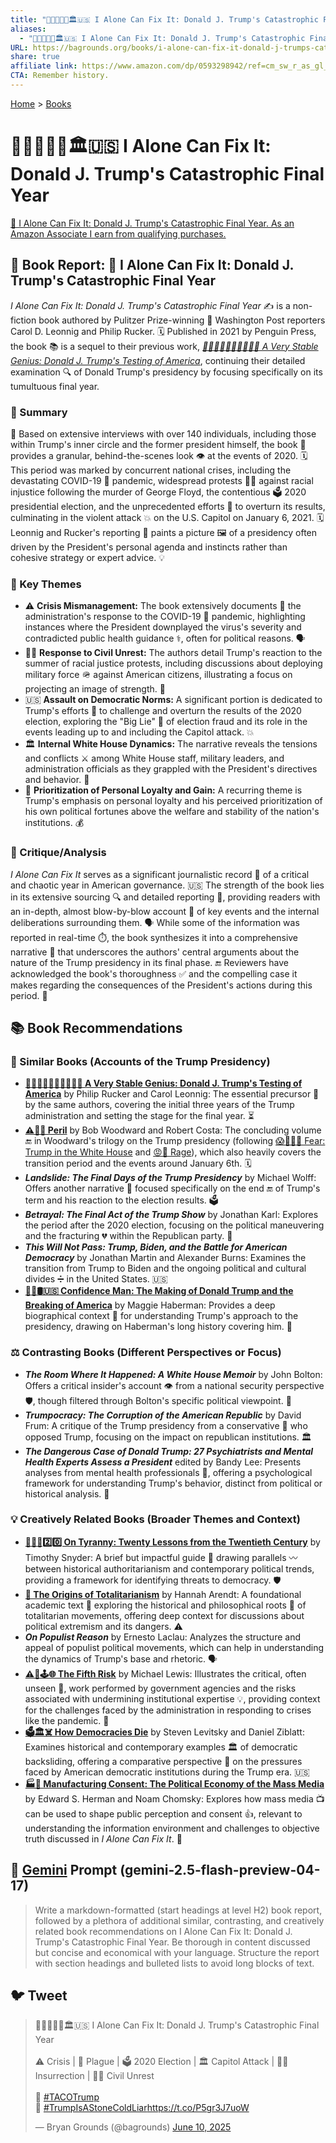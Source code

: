 ```yaml
---
title: "🍊🤡🤥👹💥🏛️🇺🇸 I Alone Can Fix It: Donald J. Trump's Catastrophic Final Year"
aliases:
  - "🍊🤡🤥👹💥🏛️🇺🇸 I Alone Can Fix It: Donald J. Trump's Catastrophic Final Year"
URL: https://bagrounds.org/books/i-alone-can-fix-it-donald-j-trumps-catastrophic-final-year
share: true
affiliate link: https://www.amazon.com/dp/0593298942/ref=cm_sw_r_as_gl_apa_gl_i_5JJH1PZB0EFV943NX1WE?linkCode=ml1&tag=bagrounds-20
CTA: Remember history.
---
```

[Home](../index.md) > [Books](./index.md)  
# 🍊🤡🤥👹💥🏛️🇺🇸 I Alone Can Fix It: Donald J. Trump's Catastrophic Final Year  
[🛒 I Alone Can Fix It: Donald J. Trump's Catastrophic Final Year. As an Amazon Associate I earn from qualifying purchases.](https://www.amazon.com/dp/0593298942/ref=cm_sw_r_as_gl_apa_gl_i_5JJH1PZB0EFV943NX1WE?linkCode=ml1&tag=bagrounds-20)  
  
## 📖 Book Report: 🚨 I Alone Can Fix It: Donald J. Trump's Catastrophic Final Year  
  
*I Alone Can Fix It: Donald J. Trump's Catastrophic Final Year* ✍️ is a non-fiction book authored by Pulitzer Prize-winning 📰 Washington Post reporters Carol D. Leonnig and Philip Rucker. 🗓️ Published in 2021 by Penguin Press, the book 📚 is a sequel to their previous work, *[🤡🫨😭🤬😵‍💫🤥👹🇺🇸 A Very Stable Genius: Donald J. Trump's Testing of America](./a-very-stable-genius-donald-j-trumps-testing-of-america.md)*, continuing their detailed examination 🔍 of Donald Trump's presidency by focusing specifically on its tumultuous final year.  
  
### 📝 Summary  
  
🤝 Based on extensive interviews with over 140 individuals, including those within Trump's inner circle and the former president himself, the book 📖 provides a granular, behind-the-scenes look 👁️ at the events of 2020. 🗓️ This period was marked by concurrent national crises, including the devastating COVID-19 🦠 pandemic, widespread protests ✊🏿 against racial injustice following the murder of George Floyd, the contentious 🗳️ 2020 presidential election, and the unprecedented efforts 🔄 to overturn its results, culminating in the violent attack 💥 on the U.S. Capitol on January 6, 2021. 🗓️ Leonnig and Rucker's reporting 📰 paints a picture 🖼️ of a presidency often driven by the President's personal agenda and instincts rather than cohesive strategy or expert advice. 💡  
  
### 🔑 Key Themes  
  
* ⚠️ **Crisis Mismanagement:** The book extensively documents 📜 the administration's response to the COVID-19 🦠 pandemic, highlighting instances where the President downplayed the virus's severity and contradicted public health guidance ⚕️, often for political reasons. 🗣️  
* ✊🏿 **Response to Civil Unrest:** The authors detail Trump's reaction to the summer of racial justice protests, including discussions about deploying military force 🪖 against American citizens, illustrating a focus on projecting an image of strength. 💪  
* 🇺🇸 **Assault on Democratic Norms:** A significant portion is dedicated to Trump's efforts 🔄 to challenge and overturn the results of the 2020 election, exploring the "Big Lie" 🤥 of election fraud and its role in the events leading up to and including the Capitol attack. 💥  
* 🏛️ **Internal White House Dynamics:** The narrative reveals the tensions and conflicts ⚔️ among White House staff, military leaders, and administration officials as they grappled with the President's directives and behavior. 🤔  
* 👑 **Prioritization of Personal Loyalty and Gain:** A recurring theme is Trump's emphasis on personal loyalty and his perceived prioritization of his own political fortunes above the welfare and stability of the nation's institutions. 💰  
  
### 🧐 Critique/Analysis  
  
*I Alone Can Fix It* serves as a significant journalistic record 📜 of a critical and chaotic year in American governance. 🇺🇸 The strength of the book lies in its extensive sourcing 🔍 and detailed reporting 📰, providing readers with an in-depth, almost blow-by-blow account 🥊 of key events and the internal deliberations surrounding them. 🗣️ While some of the information was reported in real-time ⏱️, the book synthesizes it into a comprehensive narrative 📖 that underscores the authors' central arguments about the nature of the Trump presidency in its final phase. 🔚 Reviewers have acknowledged the book's thoroughness ✅ and the compelling case it makes regarding the consequences of the President's actions during this period. 🤔  
  
## 📚 Book Recommendations  
  
### 🤝 Similar Books (Accounts of the Trump Presidency)  
  
* **[🤡🫨😭🤬😵‍💫🤥👹🇺🇸 A Very Stable Genius: Donald J. Trump's Testing of America](./a-very-stable-genius-donald-j-trumps-testing-of-america.md)** by Philip Rucker and Carol Leonnig: The essential precursor 📖 by the same authors, covering the initial three years of the Trump administration and setting the stage for the final year. ⏳  
* **[⚠️😬😰 Peril](./peril.md)** by Bob Woodward and Robert Costa: The concluding volume 🔚 in Woodward's trilogy on the Trump presidency (following [😱🤡🇺🇸 Fear: Trump in the White House](./fear.md) and [😡🤬 Rage](./rage.md)), which also heavily covers the transition period and the events around January 6th. 🗓️  
* ***Landslide: The Final Days of the Trump Presidency*** by Michael Wolff: Offers another narrative 📖 focused specifically on the end 🔚 of Trump's term and his reaction to the election results. 🗳️  
* ***Betrayal: The Final Act of the Trump Show*** by Jonathan Karl: Explores the period after the 2020 election, focusing on the political maneuvering and the fracturing 💔 within the Republican party. 🐘  
* ***This Will Not Pass: Trump, Biden, and the Battle for American Democracy*** by Jonathan Martin and Alexander Burns: Examines the transition from Trump to Biden and the ongoing political and cultural divides ➗ in the United States. 🇺🇸  
* **[👹🐍🛢️🇺🇸 Confidence Man: The Making of Donald Trump and the Breaking of America](./confidence-man-the-making-of-donald-trump-and-the-breaking-of-america.md)** by Maggie Haberman: Provides a deep biographical context 🌳 for understanding Trump's approach to the presidency, drawing on Haberman's long history covering him. 📰  
  
### ⚖️ Contrasting Books (Different Perspectives or Focus)  
  
* ***The Room Where It Happened: A White House Memoir*** by John Bolton: Offers a critical insider's account 👁️ from a national security perspective 🛡️, though filtered through Bolton's specific political viewpoint. 👀  
* ***Trumpocracy: The Corruption of the American Republic*** by David Frum: A critique of the Trump presidency from a conservative 🐘 who opposed Trump, focusing on the impact on republican institutions. 🏛️  
* ***The Dangerous Case of Donald Trump: 27 Psychiatrists and Mental Health Experts Assess a President*** edited by Bandy Lee: Presents analyses from mental health professionals 🧠, offering a psychological framework for understanding Trump's behavior, distinct from political or historical analysis. 📜  
  
### 💡 Creatively Related Books (Broader Themes and Context)  
  
* **[👑🚫📜2️⃣0️⃣ On Tyranny: Twenty Lessons from the Twentieth Century](./on-tyranny.md)** by Timothy Snyder: A brief but impactful guide 📖 drawing parallels 〰️ between historical authoritarianism and contemporary political trends, providing a framework for identifying threats to democracy. 🛡️  
* **[👹 The Origins of Totalitarianism](./the-origins-of-totalitarianism.md)** by Hannah Arendt: A foundational academic text 📜 exploring the historical and philosophical roots 🌳 of totalitarian movements, offering deep context for discussions about political extremism and its dangers. ⚠️  
* ***On Populist Reason*** by Ernesto Laclau: Analyzes the structure and appeal of populist political movements, which can help in understanding the dynamics of Trump's base and rhetoric. 🗣️  
* **[⚠️🥴🕹️🌐 The Fifth Risk](./the-fifth-risk.md)** by Michael Lewis: Illustrates the critical, often unseen 🙈, work performed by government agencies and the risks associated with undermining institutional expertise 💡, providing context for the challenges faced by the administration in responding to crises like the pandemic. 🦠  
* **[🗳️🏛️☠️ How Democracies Die](./how-democracies-die.md)** by Steven Levitsky and Daniel Ziblatt: Examines historical and contemporary examples 🏛️ of democratic backsliding, offering a comparative perspective 🔭 on the pressures faced by American democratic institutions during the Trump era. 🇺🇸  
* **[🏭🫡 Manufacturing Consent: The Political Economy of the Mass Media](./manufacturing-consent.md)** by Edward S. Herman and Noam Chomsky: Explores how mass media 📺 can be used to shape public perception and consent 👍, relevant to understanding the information environment and challenges to objective truth discussed in *I Alone Can Fix It*. 📖  
  
## 💬 [Gemini](../software/gemini.md) Prompt (gemini-2.5-flash-preview-04-17)  
> Write a markdown-formatted (start headings at level H2) book report, followed by a plethora of additional similar, contrasting, and creatively related book recommendations on I Alone Can Fix It: Donald J. Trump's Catastrophic Final Year. Be thorough in content discussed but concise and economical with your language. Structure the report with section headings and bulleted lists to avoid long blocks of text.  
  
## 🐦 Tweet  
<blockquote class="twitter-tweet" data-theme="dark"><p lang="en" dir="ltr">🍊🤡🤥👹💥🏛️🇺🇸 I Alone Can Fix It: Donald J. Trump&#39;s Catastrophic Final Year<br><br>⚠️ Crisis | 🦠 Plague | 🗳️ 2020 Election | 🏛️ Capitol Attack | 🏴‍☠️ Insurrection | ✊🏿 Civil Unrest<br><br>🌮 <a href="https://twitter.com/hashtag/TACOTrump?src=hash&amp;ref_src=twsrc%5Etfw">#TACOTrump</a><br>🤥 <a href="https://twitter.com/hashtag/TrumpIsAStoneColdLiar?src=hash&amp;ref_src=twsrc%5Etfw">#TrumpIsAStoneColdLiar</a><a href="https://t.co/P5gr3J7uoW">https://t.co/P5gr3J7uoW</a></p>&mdash; Bryan Grounds (@bagrounds) <a href="https://twitter.com/bagrounds/status/1932529696245494214?ref_src=twsrc%5Etfw">June 10, 2025</a></blockquote> <script async src="https://platform.twitter.com/widgets.js" charset="utf-8"></script>